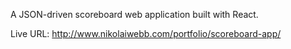 A JSON-driven scoreboard web application built with React.

Live URL: http://www.nikolaiwebb.com/portfolio/scoreboard-app/
